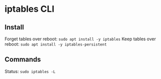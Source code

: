# iptables CLI

## Install
Forget tables over reboot: `sudo apt install -y iptables`
Keep tables over reboot: `sudo apt install -y iptables-persistent`

## Commands
Status: `sudo iptables -L`